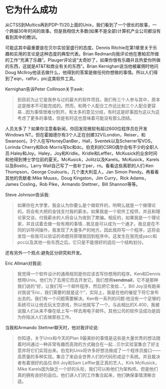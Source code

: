 # 它为什么成功

从CTSS到Multics再到PDP-11/20上面的Unix，我们看到了一个很长的故事，一个跨越30年时间的故事。但是我相信大多数(如果不是全部)计算机产业公司都没有看到其中的教训。

可能这其中最重要是在贝尔实验室盛行的态度。Dennis Ritchie在第1章里关于乐趣和实用的言论是这种态度的典型代表。Brian Redman向我评论他在惠帕尼所做的工作“充满了乐趣”。Plauger评论说“太奇妙了，如果你很有乐趣并且热爱你所做的东西，这就是AT&T和商业有关的东西”。Brian Kernighan说当他被雇佣时他问Doug Mcllroy他该去做什么，他得到的答案是做任何你想做的事情。所以人们得到了eqn，ratfor，pic这类软件工具。

Kernighan告诉Peter Collinson关于awk:

> 到目前为止它是我参与过的最大的软件项目。我们有三个人参与其中，原本这是根本不可能完成的。然而，和两个人配合工作远比和三个人配合更容易...因为事情很难分割开。有太多的意见分歧，有时这是好事因为这以为这考虑了更多的事情，但是有时这也意味着可能没有那么团结。

人员太多了？如果你注意看新闻，你回发现微软有超过600位程序员在开发Windows NT。但在霍姆德尔有3个人正在创建32V(London，Reiser，和Swanson)。3个人在写HoneyDanBer，Hall，Sventek以及Scherrer写VOS，Lorinda Cherry和Bob Morris写bc和dc。伯克利的CSRG偶尔会有不少的全职人员:Haley和Joy。Haley，Joy和Kridle。Kridle和Leffler。McKusick的业余时间和他得到博士学位前的夏天。McKusick，Jolitz以及Karels。McKusick，Karels以及Bostic。Larry Wall自己写了一些补丁per，rn。看看这些离职的人们:Ken Thompson，George Coulouris，几个澳大利亚人，Jan Simon Pendy。再看看其他的贡献者:Mike Muuss，Doug Kingston，Jim Curry，Rick Adams，James Cosling，Rob Pike，Armando Stettner，Bill Shannon等等。

Steve Johnson告诉我:

> 如果你在大学里，我会认为你要么是个做软件的，哟啊么就是一个做理论的。将会有大把的金钱支付我的薪水。如果我是一个软件工程师，并且和理论家交谈，付我薪水的人将会认为收到了欺骗。相反的，如果我是一个理论家，并且试着去做一些有用的事情...我总是可以成为一个通才。我总是在不同的训导间操作，我发现了大量多产的地方。因此我将写一个程序，这将会发现一些我可以验证的命题将原理放回到程序中。这发生在我完成yacc和pcc以及其他一些东西之后。它只是不能很好的适应一个结构划分。

还有另外一个观点:避免区分研究和开发。

Eric Allman对我说:

> 我觉得一个软件设计的通用规则是你应该去写你想用的程序。Ken和Dennis想用Unix。他们为了去用它而去开发它。我们想用**sendmail**，它不是那种我们说的“好，让我们写一个邮件程序，然后把它发给...”。Bill Joy没有跑来对我说“Eric，我们需要的就是这个”，实际上，我是在他的催促下将它发布出去的。我们有一个问题需要解决。Ken有一系列的问题:他没有一个足够的系统可以让他去玩太空游戏，所以他就写了一个。与此相比的X.400，我被说服人们从来不像在纸上写一样去用电子邮件。其他公司的软件没成功是因为你指派人们去做那些工作。

当我和Armando Stettner聊天时，他对我评论说:

> 你知道，关于Unix和今天的Plan 9最美妙的事情是这些是大量优秀的想法随着时间通过一种非常有趣而高效的方式融合在一起...贝尔实验室集合了好主意并将它们实现出来。伯克利Unix将许多好想法做成了一个程序员接口——高质量的多种实现。集合了来自全世界人们的代码形成这个系统。并且裁决者有着很好的品位:Bill Joy和Sam Leffler是正真的艺人，Kirk McKusick，Mike Karels因为缺乏一个好的头衔，我们可以称他们为架构师。但是他们真的拥有良好的品位。他们讲人们的工作集合起来，他们确保事情清晰合适。


